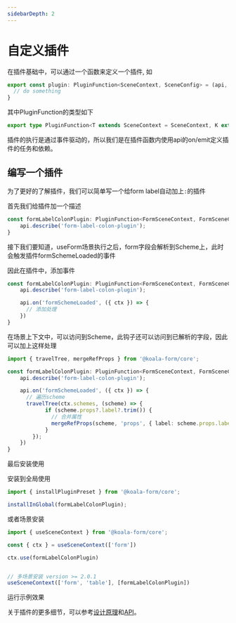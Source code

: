 ```yaml
---
sidebarDepth: 2
---
```


# 自定义插件

在插件基础中，可以通过一个函数来定义一个插件, 如

```ts
export const plugin: PluginFunction<SceneContext, SceneConfig> = (api, config) => {
  // do something
}
```
其中PluginFunction的类型如下
```ts
export type PluginFunction<T extends SceneContext = SceneContext, K extends SceneConfig = SceneConfig> = (api: Plugin<T, K>, config?: K) => void;
```

插件的执行是通过事件驱动的，所以我们是在插件函数内使用api的on/emit定义插件的任务和依赖。

## 编写一个插件

为了更好的了解插件，我们可以简单写一个给form label自动加上`:`的插件

首先我们给插件加一个描述
```ts
const formLabelColonPlugin: PluginFunction<FormSceneContext, FormSceneConfig> = (api) => {
    api.describe('form-label-colon-plugin');
}
```

接下我们要知道，useForm场景执行之后，form字段会解析到Scheme上，此时会触发插件formSchemeLoaded的事件

因此在插件中，添加事件

```ts
const formLabelColonPlugin: PluginFunction<FormSceneContext, FormSceneConfig> = (api) => {
    api.describe('form-label-colon-plugin');

    api.on('formSchemeLoaded', ({ ctx }) => {
      // 添加处理
    })
}
```

在场景上下文中，可以访问到Scheme，此钩子还可以访问到已解析的字段，因此可以加上这样处理

```ts
import { travelTree, mergeRefProps } from '@koala-form/core';

const formLabelColonPlugin: PluginFunction<FormSceneContext, FormSceneConfig> = (api) => {
    api.describe('form-label-colon-plugin');

    api.on('formSchemeLoaded', ({ ctx }) => {
      // 遍历scheme
      travelTree(ctx.schemes, (scheme) => {
            if (scheme.props?.label?.trim()) {
              // 合并属性
              mergeRefProps(scheme, 'props', { label: scheme.props.label + ':' });
            }
        });
    })
}
```
最后安装使用

安装到全局使用

```js
import { installPluginPreset } from '@koala-form/core';

installInGlobal(formLabelColonPlugin);
```

或者场景安装

```js
import { useSceneContext } from '@koala-form/core';

const { ctx } = useSceneContext(['form'])

ctx.use(formLabelColonPlugin)


// 多场景安装 version >= 2.0.1
useSceneContext(['form', 'table'], [formLabelColonPlugin])

```

运行示例效果

<ExampleDoc>
<LabelPlugin>
</LabelPlugin>
<template #code>

<<< @/examples/labelPlugin.js
</template>
</ExampleDoc>

关于插件的更多细节，可以参考[设计原理](./design.md)和[API](./api.md)。
